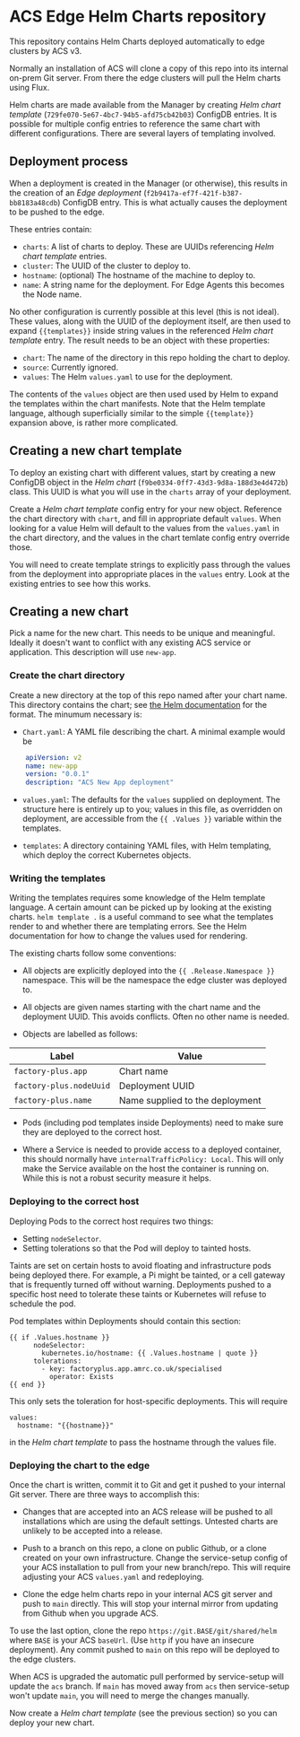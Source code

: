 # ACS Edge Helm Charts repository

This repository contains Helm Charts deployed automatically to edge
clusters by ACS v3.

Normally an installation of ACS will clone a copy of this repo into its
internal on-prem Git server. From there the edge clusters will pull the
Helm charts using Flux.

Helm charts are made available from the Manager by creating 
_Helm chart template_ (`729fe070-5e67-4bc7-94b5-afd75cb42b03`) ConfigDB
entries. It is possible for multiple config entries to reference the
same chart with different configurations. There are several layers of
templating involved.

## Deployment process

When a deployment is created in the Manager (or otherwise), this results
in the creation of an _Edge deployment_ 
(`f2b9417a-ef7f-421f-b387-bb8183a48cdb`) ConfigDB entry. This is what
actually causes the deployment to be pushed to the edge.

These entries contain:

* `charts`: A list of charts to deploy. These are UUIDs referencing
  _Helm chart template_ entries.
* `cluster`: The UUID of the cluster to deploy to.
* `hostname`: (optional) The hostname of the machine to deploy to.
* `name`: A string name for the deployment. For Edge Agents this becomes
  the Node name.

No other configuration is currently possible at this level (this is not
ideal). These values, along with the UUID of the deployment itself, are
then used to expand `{{templates}}` inside string values in the
referenced _Helm chart template_ entry. The result needs to be an object
with these properties:

* `chart`: The name of the directory in this repo holding the chart to
  deploy.
* `source`: Currently ignored.
* `values`: The Helm `values.yaml` to use for the deployment.

The contents of the `values` object are then used used by Helm to expand
the templates within the chart manifests. Note that the Helm template
language, although superficially similar to the simple `{{template}}`
expansion above, is rather more complicated.

## Creating a new chart template

To deploy an existing chart with different values, start by creating a
new ConfigDB object in the _Helm chart_ 
(`f9be0334-0ff7-43d3-9d8a-188d3e4d472b`) class. This UUID is what you
will use in the `charts` array of your deployment.

Create a _Helm chart template_ config entry for your new object.
Reference the chart directory with `chart`, and fill in appropriate
default `values`. When looking for a value Helm will default to the
values from the `values.yaml` in the chart directory, and the values in
the chart temlate config entry override those.

You will need to create template strings to explicitly pass through the
values from the deployment into appropriate places in the `values`
entry. Look at the existing entries to see how this works.

## Creating a new chart

Pick a name for the new chart. This needs to be unique and meaningful.
Ideally it doesn't want to conflict with any existing ACS service or
application. This description will use `new-app`.

### Create the chart directory

Create a new directory at the top of this repo named after your chart
name. This directory contains the chart; see [the Helm
documentation](https://helm.sh/docs/topics/charts/) for the format. The
minumum necessary is:

* `Chart.yaml`: A YAML file describing the chart. A minimal example
  would be

```yaml
    apiVersion: v2
    name: new-app
    version: "0.0.1"
    description: "ACS New App deployment"
```

* `values.yaml`: The defaults for the `values` supplied on deployment.
  The structure here is entirely up to you; values in this file, as
  overridden on deployment, are accessible from the `{{ .Values }}`
  variable within the templates.

* `templates`: A directory containing YAML files, with Helm templating,
  which deploy the correct Kubernetes objects.

### Writing the templates

Writing the templates requires some knowledge of the Helm template
language. A certain amount can be picked up by looking at the existing
charts. `helm template .` is a useful command to see what the templates
render to and whether there are templating errors. See the Helm
documentation for how to change the values used for rendering.

The existing charts follow some conventions:

* All objects are explicitly deployed into the `{{ .Release.Namespace
  }}` namespace. This will be the namespace the edge cluster was
  deployed to.

* All objects are given names starting with the chart name and the
  deployment UUID. This avoids conflicts. Often no other name is needed.

* Objects are labelled as follows:

Label|Value
---|---
`factory-plus.app`|Chart name
`factory-plus.nodeUuid`|Deployment UUID
`factory-plus.name`|Name supplied to the deployment

* Pods (including pod templates inside Deployments) need to make sure
  they are deployed to the correct host.

* Where a Service is needed to provide access to a deployed container,
  this should normally have `internalTrafficPolicy: Local`. This will
  only make the Service available on the host the container is running
  on. While this is not a robust security measure it helps.

### Deploying to the correct host

Deploying Pods to the correct host requires two things:

* Setting `nodeSelector`.
* Setting tolerations so that the Pod will deploy to tainted hosts.

Taints are set on certain hosts to avoid floating and infrastructure
pods being deployed there. For example, a Pi might be tainted, or a cell
gateway that is frequently turned off without warning. Deployments
pushed to a specific host need to tolerate these taints or Kubernetes
will refuse to schedule the pod.

Pod templates within Deployments should contain this section:

    {{ if .Values.hostname }}
          nodeSelector:
            kubernetes.io/hostname: {{ .Values.hostname | quote }}
          tolerations:
            - key: factoryplus.app.amrc.co.uk/specialised
              operator: Exists
    {{ end }}

This only sets the toleration for host-specific deployments. This will
require

    values:
      hostname: "{{hostname}}"

in the _Helm chart template_ to pass the hostname through the values
file.

### Deploying the chart to the edge

Once the chart is written, commit it to Git and get it pushed to your
internal Git server. There are three ways to accomplish this:

* Changes that are accepted into an ACS release will be pushed to all
  installations which are using the default settings. Untested charts
  are unlikely to be accepted into a release.

* Push to a branch on this repo, a clone on public Github, or a clone
  created on your own infrastructure. Change the service-setup config of
  your ACS installation to pull from your new branch/repo. This will
  require adjusting your ACS `values.yaml` and redeploying.

* Clone the edge helm charts repo in your internal ACS git server and
  push to `main` directly. This will stop your internal mirror from
  updating from Github when you upgrade ACS.

To use the last option, clone the repo
`https://git.BASE/git/shared/helm` where `BASE` is your ACS `baseUrl`.
(Use `http` if you have an insecure deployment). Any commit pushed to
`main` on this repo will be deployed to the edge clusters.

When ACS is upgraded the automatic pull performed by service-setup will
update the `acs` branch. If `main` has moved away from `acs` then
service-setup won't update `main`, you will need to merge the changes
manually.

Now create a _Helm chart template_ (see the previous section) so you can
deploy your new chart.
